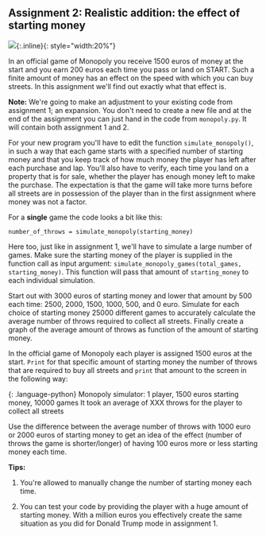 ## Assignment 2: Realistic addition: the effect of starting money

![](GoldenDollar.png){:.inline}{: style="width:20%"}

In an official game of Monopoly you receive 1500 euros of money at the start and you earn 200 euros each time you pass or land on START. Such a finite amount of money has an effect on the speed with which you can buy streets. In this assignment we'll find out exactly what that effect is.

**Note:** We're going to make an adjustment to your existing code from assignment 1; an expansion. You don't need to create a new file and at the end of the assignment you can just hand in the code from `monopoly.py`. It will contain both assignment 1 and 2.

For your new program you'll have to edit the function `simulate_monopoly()`, in such a way that each game starts with a specified number of starting money and that you keep track of how much money the player has left after each purchase and lap. You'll also have to verify, each time you land on a property that is for sale, whether the player has enough money left to make the purchase. The expectation is that the game will take more turns before all streets are in possession of the player than in the first assignment where money was not a factor.

For a **single** game the code looks a bit like this:

    number_of_throws = simulate_monopoly(starting_money)

Here too, just like in assignment 1, we'll have to simulate a large number of games. Make sure the starting money of the player is supplied in the function call as input argument: `simulate_monopoly_games(total_games, starting_money)`. This function will pass that amount of `starting_money` to each individual simulation.

Start out with 3000 euros of starting money and lower that amount by 500 each time: 2500, 2000, 1500, 1000, 500, and 0 euro. Simulate for each choice of starting money 25000 different games to accurately calculate the average number of throws required to collect all streets. Finally create a graph of the average amount of throws as function of the amount of starting money.

In the official game of Monopoly each player is assigned 1500 euros at the start. `Print` for that specific amount of starting money the number of throws that are required to buy all streets and `print` that amount to the screen in the following way:

{: .language-python}
	Monopoly simulator: 1 player, 1500 euros starting money, 10000 games
    It took an average of XXX throws for the player to collect all streets
    
Use the difference between the average number of throws with 1000 euro or 2000 euros of starting money to get an idea of the effect (number of throws the game is shorter/longer) of having 100 euros more or less starting money each time.

**Tips:**

   1. You're allowed to manually change the number of starting money each time.

   2. You can test your code by providing the player with a huge amount of starting money. With a million euros you effectively create the same situation as you did for Donald Trump mode in assignment 1.

<br>
	
